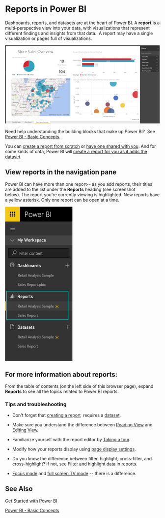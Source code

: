 ﻿<properties
   pageTitle="Reports in Power BI"
   description="Reports in Power BI"
   services="powerbi"
   documentationCenter=""
   authors="mihart"
   manager="mblythe"
   editor=""
   tags=""
   qualityFocus="no"
   qualityDate=""/>

<tags
   ms.service="powerbi"
   ms.devlang="NA"
   ms.topic="article"
   ms.tgt_pltfrm="NA"
   ms.workload="powerbi"
   ms.date="03/10/2016"
   ms.author="mihart"/>
# Reports in Power BI

Dashboards, reports, and datasets are at the heart of Power BI. A **report** is a multi-perspective view into your data, with visualizations that represent different findings and insights from that data.  A report may have a single visualization or pages full of visualizations.

![](media/powerbi-service-reports/reportview.png)

Need help understanding the building blocks that make up Power BI?  See [Power BI - Basic Concepts](powerbi-service-basic-concepts.md).

You can [create a report from scratch](powerbi-service-create-a-new-report.md) or [have one shared with you](powerbi-service-share-unshare-dashboard.md). And for some kinds of data, Power BI will [create a report for you as it adds the dataset](powerbi-service-get-data.md).  


## View reports in the navigation pane

Power BI can have more than one report-- as you add reports, their titles are added to the list under the **Reports** heading (see screenshot below). The report you're currently viewing is highlighted. New reports have a yellow asterisk. Only one report can be open at a time.

![](media/powerbi-service-reports/navigator.png)

## For more information about reports:

From the table of contents (on the left side of this browser page), expand **Reports** to see all the topics related to Power BI reports. 

### Tips and troubleshooting

- Don't forget that [creating a report](powerbi-service-create-a-new-report.md)  requires a [dataset](powerbi-service-get-data.md).  

- Make sure you understand the difference between [Reading View](powerbi-service-interact-with-a-report-in-reading-view.md) and [Editing View](powerbi-service-interact-with-a-report-in-editing-view.md). 

- Familiarize yourself with the report editor by [Taking a tour](powerbi-service-the-report-editor-take-a-tour.md).

- Modify how your reports display using [page display settings](powerbi-service-change-report-display-settings.md).

- Do you know the difference between filter, highlight, cross-filter, and cross-highlight? If not, see [Filter and highlight data in reports](powerbi-service-about-filters-and-highlighting-in-reports.md).

- [Focus mode](powerbi-service-move-and-resize-a-visualization.md) and [full screen TV mode](powerbi-service-dash-and-reports-fullscreen.md) -- there is a difference.


## See Also

[Get Started with Power BI](powerbi-service-get-started.md) 

[Power BI - Basic Concepts](powerbi-service-basic-concepts.md)
